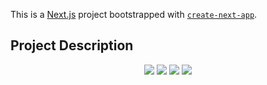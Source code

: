 This is a [Next.js](https://nextjs.org/) project bootstrapped with [`create-next-app`](https://github.com/vercel/next.js/tree/canary/packages/create-next-app).

## Project Description


<p align="center">
    <img src="https://res.cloudinary.com/de8xbko8y/image/upload/v1704167703/demo/screencapture-localhost-3000-2023-08-12-21_36_42_ywlygb.png">
    <img src="https://res.cloudinary.com/de8xbko8y/image/upload/v1704167702/demo/screencapture-localhost-3000-product-1-2023-08-23-23_38_08_ptzrz0.png">
    <img src="https://res.cloudinary.com/de8xbko8y/image/upload/v1704167706/demo/screencapture-localhost-3000-session-signin-2023-09-05-22_53_26_h1oyuf.png">
    <img src="https://res.cloudinary.com/de8xbko8y/image/upload/v1704167742/demo/screencapture-localhost-3000-session-signin-2023-09-04-17_10_39_gz4obt.png">
</p>


